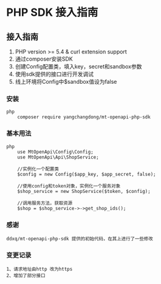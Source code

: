 # PHP SDK 接入指南

## 接入指南

  1. PHP version >= 5.4 & curl extension support
  2. 通过composer安装SDK
  3. 创建Config配置类，填入key，secret和sandbox参数
  4. 使用sdk提供的接口进行开发调试
  5. 线上环境将Config中$sandbox值设为false

### 安装

```
php
    composer require yangchangdong/mt-openapi-php-sdk
```

### 基本用法

```
php
    use MtOpenApi\Config\Config;
    use MtOpenApi\Api\ShopService;

    //实例化一个配置类
    $config = new Config($app_key, $app_secret, false);

    //使用config和token对象，实例化一个服务对象
    $shop_service = new ShopService($token, $config);

    //调用服务方法，获取资源
    $shop = $shop_service->->get_shop_ids();
```

### 感谢
```$xslt
ddxq/mt-openapi-php-sdk 提供的初始代码，在其上进行了一些修改
```

### 变更记录
```$xslt
1、请求地址由http 改为https
2、增加了部分接口
```
